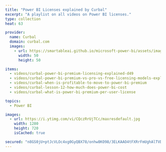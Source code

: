 ```yaml
---
title: "Power BI Licenses explained by Curbal"
excerpt: "A playlist on all videos on Power BI licenses."
type: collection
heat: 63

provider:
  name: Curbal
  domain: curbal.com
  images:
    - url: https://smartableai.github.io/microsoft-power-bi/assets/images/organizations/curbal.com-50x50.jpg
      width: 50
      height: 50

items:
  - videos/curbal-power-bi-premium-licensing-explained-d49
  - videos/curbal-power-bi-premium-vs-pro-vs-free-licensing-models-explained
  - videos/curbal-when-is-profitable-to-move-to-power-bi-premium
  - videos/curbal-lesson-12-how-much-does-power-bi-cost
  - videos/curbal-what-is-power-bi-premium-per-user-license

topics:
  - Power BI

images:
  - url: https://i.ytimg.com/vi/CQczRrUjTCc/maxresdefault.jpg
    width: 1280
    height: 720
    isCached: true

secured: "n8GS0jU+ptJcVLOc4xg0GyQBX78/onhw8KO98/3ELKAAO4tFXRrFmUghAlTVDGszbdNpM0ZQLVlp1AXV62yRVeGKaizr/rhPw44WQCBCGptkFvK4uz3BAK0WQeCeIevq4n4zmGgZFTurYEejDrKHUPRQdYneL7ReFAZyTQULgIQYYcuOlIBjAHqATs7NO2WGLDKFEoHGzMVSZ3+keGbN7AzK4nemUgbUmhNJx9d6r63KHE4ek1VS72jdM/d9OjDOaOPwDq19ZGH/PmQH05ZEStUG2FMYvGdwSN7i1JammCi4gSzllL+xMD/EahbwpKL50Tighmmj+y18/QnKQqADDtNJcsNQbAjSN3hIph35lcM=;M7WdKeHLwoVDJEnoWxp6LQ=="
---
```


